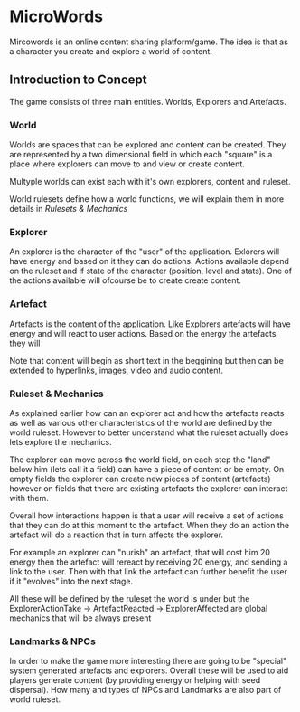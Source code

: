 # MicroWords

Mircowords is an online content sharing platform/game.
The idea is that as a character you create and explore a world of content.

## Introduction to Concept

The game consists of three main entities. Worlds, Explorers and Artefacts. 


### World

Worlds are spaces that can be explored and content can be created.
They are represented by a two dimensional field in which each "square" is a place where explorers can move to and view or create content.

Multyple worlds can exist each with it's own explorers, content and ruleset.

World rulesets define how a world functions, we will explain them in more details in *Rulesets & Mechanics*

### Explorer

An explorer is the character of the "user" of the application. Exlorers will have energy and based on it they can do actions.
Actions available depend on the ruleset and if state of the character (position, level and stats).
One of the actions available will ofcourse be to create create content.


### Artefact

Artefacts is the content of the application. Like Explorers artefacts will have energy and will react to user actions.
Based on the energy the artefacts they will

Note that content will begin as short text in the beggining but then can be extended to hyperlinks, images, video and audio content.

### Ruleset & Mechanics

As explained earlier how can an explorer act and how the artefacts reacts as well as various other characteristics of the world are defined
by the world ruleset. However to better understand what the ruleset actually does lets explore the mechanics.

The explorer can move across the world field, on each step the "land" below him (lets call it a field) can have a piece of content or be empty.
On empty fields the explorer can create new pieces of content (artefacts) however on fields that there are existing artefacts the explorer can interact with them.

Overall how interactions happen is that a user will receive a set of actions that they can do at this moment to the artefact. When they do an action the artefact will do a reaction that in turn affects the explorer.

For example an explorer can "nurish" an artefact, that will cost him 20 energy then the artefact will rereact by receiving 20 energy, and sending a link to the user.
Then with that link the artefact can further benefit the user if it "evolves" into the next stage.

All these will be defined by the ruleset the world is under but the ExplorerActionTake -> ArtefactReacted -> ExplorerAffected are global mechanics that will be always present

### Landmarks & NPCs

In order to make the game more interesting there are going to be "special" system generated artefacts and explorers.
Overall these will be used to aid players generate content (by providing energy or helping with seed dispersal).
How many and types of NPCs and Landmarks are also part of world ruleset.

